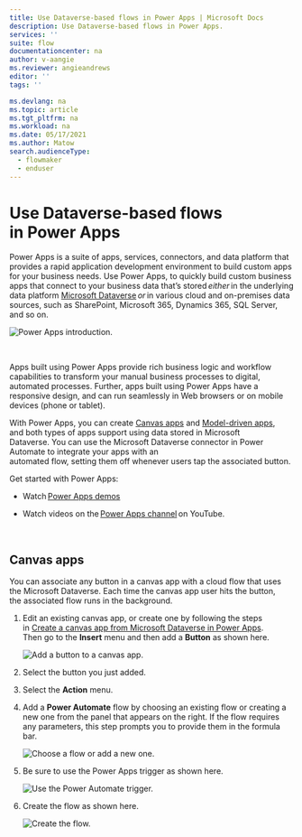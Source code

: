 ```yaml
---
title: Use Dataverse-based flows in Power Apps | Microsoft Docs
description: Use Dataverse-based flows in Power Apps.
services: ''
suite: flow
documentationcenter: na
author: v-aangie
ms.reviewer: angieandrews
editor: ''
tags: ''

ms.devlang: na
ms.topic: article
ms.tgt_pltfrm: na
ms.workload: na
ms.date: 05/17/2021
ms.author: Matow
search.audienceType: 
  - flowmaker
  - enduser
---
```



# Use Dataverse-based flows in Power Apps  

Power Apps is a suite of apps, services, connectors, and data platform that provides a rapid application development environment to build custom apps for your business needs. Use Power Apps, to quickly build custom business apps that connect to your business data that’s stored *either* in the underlying data
platform [Microsoft Dataverse](/powerapps/maker/common-data-service/data-platform-intro) *or* in various cloud and on-premises data sources, such as SharePoint, Microsoft 365,
Dynamics 365, SQL Server, and so on. 

![Power Apps introduction.](../media/flows-power-apps/intro.png)

 

Apps built using Power Apps provide rich business logic and workflow capabilities to transform your manual business processes to digital, automated processes. Further, apps built using Power Apps have a responsive design, and can run seamlessly in Web browsers or on mobile devices (phone or tablet). 

With Power Apps, you can create [Canvas apps](/powerapps/maker/canvas-apps/) and [Model-driven apps](/powerapps/maker/model-driven-apps/), and both types of apps support using data stored in Microsoft Dataverse. You can use the Microsoft Dataverse connector in Power Automate to integrate your apps with an automated flow, setting them off whenever users tap the associated button.

Get started with Power Apps: 

- Watch [Power Apps demos](https://powerapps.microsoft.com/demo/) 

- Watch videos on the [Power Apps channel](https://www.youtube.com/channel/UCGfWR2ekfRFckLjev6eQYLg) on YouTube. 

 
## Canvas apps 

You can associate any button in a canvas app with a cloud flow that uses the Microsoft Dataverse. Each time the canvas app user hits the button, the associated flow runs in the background. 

1. Edit an existing canvas app, or create one by following the steps in [Create a canvas app from Microsoft Dataverse in Power Apps](/powerapps/maker/canvas-apps/data-platform-create-app). Then go to the **Insert** menu and then add a **Button** as shown here. 

   ![Add a button to a canvas app.](../media/flows-power-apps/add-button.png)
 
1. Select the button you just added.

1. Select the **Action** menu.

1. Add a **Power Automate** flow by choosing an existing flow or creating a new one from the panel that appears on the right. If the flow requires any parameters, this step prompts you to provide them in the formula bar. 

   ![Choose a flow or add a new one.](../media/flows-power-apps/select-flow.png)

1. Be sure to use the Power Apps trigger as shown here. 

   ![Use the Power Automate trigger.](../media/flows-power-apps/power-apps-triggers.png)

1. Create the flow as shown here. 

   ![Create the flow.](../media/flows-power-apps/create-flow.png)

